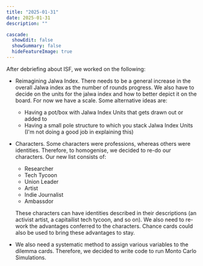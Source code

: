```yaml
---
title: "2025-01-31"
date: 2025-01-31
description: ""

cascade:
  showEdit: false
  showSummary: false
  hideFeatureImage: true
---
```

After debriefing about ISF, we worked on the following:
- Reimagining Jalwa Index. There needs to be a general increase in the overall Jalwa index as the number of rounds progress. We also have to decide on the units for the jalwa index and how to better depict it on the board. For now we have a scale. Some alternative ideas are:
   - Having a pot/box with Jalwa Index Units that gets drawn out or added to
   - Having a small pole structure to which you stack Jalwa Index Units (I'm not doing a good job in explaining this)

- Characters. Some characters were professions, whereas others were identities. Therefore, to homogenise, we decided to re-do our characters. Our new list consists of: 
   - Researcher
   - Tech Tycoon
   - Union Leader
   - Artist
   - Indie Journalist
   - Ambassdor
   
   These characters can have identities described in their descriptions (an activist artist, a capitailist tech tycoon, and so on). We also need to re-work the advantages conferred to the characters. Chance cards could also be used to bring these advantages to stay.

- We also need a systematic method to assign various variables to the dilemma cards. Therefore, we decided to write code to run Monto Carlo Simulations.

